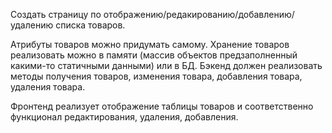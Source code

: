 Создать страницу по отображению/редакированию/добавлению/удалению списка товаров.

Атрибуты товаров можно придумать самому. Хранение товаров реализовать можно в памяти (массив объектов предзаполненный какими-то статичными данными) или в БД. Бэкенд должен реализовать методы получения товаров, изменения товара, добавления товара, удаления товара.

Фронтенд реализует отображение таблицы товаров и соответственно функционал редактирования, удаления, добавления.
